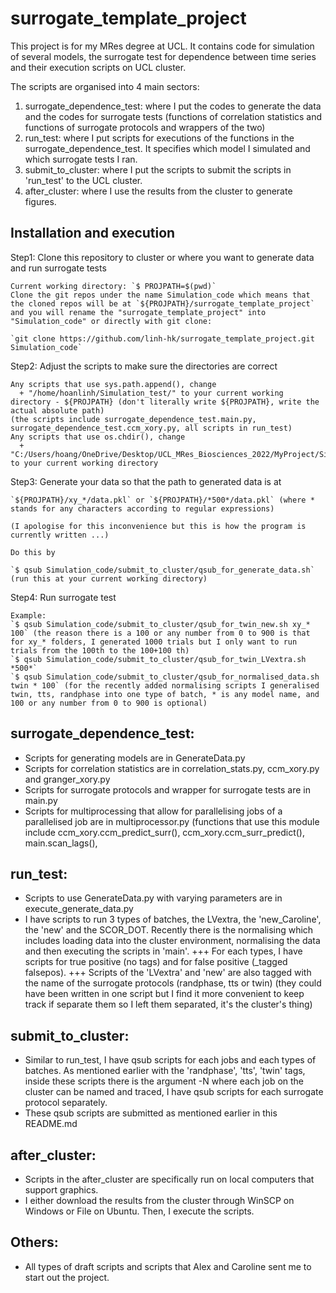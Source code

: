 # surrogate_template_project
This project is for my MRes degree at UCL. It contains code for simulation of several models, the surrogate test for dependence between time series and their execution scripts on UCL cluster. 

The scripts are organised into 4 main sectors:
1. surrogate_dependence_test: where I put the codes to generate the data and the codes for surrogate tests (functions of correlation statistics and functions of surrogate protocols and wrappers of the two)
2. run_test: where I put scripts for executions of the functions in the surrogate_dependence_test. It specifies which model I simulated and which surrogate tests I ran.
3. submit_to_cluster: where I put the scripts to submit the scripts in 'run_test' to the UCL cluster.
4. after_cluster: where I use the results from the cluster to generate figures.

## Installation and execution
  Step1: Clone this repository to cluster or where you want to generate data and run surrogate tests
  
    Current working directory: `$ PROJPATH=$(pwd)`
    Clone the git repos under the name Simulation_code which means that the cloned repos will be at `${PROJPATH}/surrogate_template_project` and you will rename the "surrogate_template_project" into "Simulation_code" or directly with git clone:
    
    `git clone https://github.com/linh-hk/surrogate_template_project.git Simulation_code`
    
  Step2: Adjust the scripts to make sure the directories are correct
  
    Any scripts that use sys.path.append(), change
      + "/home/hoanlinh/Simulation_test/" to your current working directory - ${PROJPATH} (don't literally write ${PROJPATH}, write the actual absolute path) 
    (the scripts include surrogate_dependence_test.main.py, surrogate_dependence_test.ccm_xory.py, all scripts in run_test)
    Any scripts that use os.chdir(), change
      + "C:/Users/hoang/OneDrive/Desktop/UCL_MRes_Biosciences_2022/MyProject/Simulation_test/" to your current working directory
      
  Step3: Generate your data so that the path to generated data is at
  
    `${PROJPATH}/xy_*/data.pkl` or `${PROJPATH}/*500*/data.pkl` (where * stands for any characters according to regular expressions)
    
    (I apologise for this inconvenience but this is how the program is currently written ...)
    
    Do this by 
    
    `$ qsub Simulation_code/submit_to_cluster/qsub_for_generate_data.sh` (run this at your current working directory)
  
  Step4: Run surrogate test
  
    Example:
    `$ qsub Simulation_code/submit_to_cluster/qsub_for_twin_new.sh xy_* 100` (the reason there is a 100 or any number from 0 to 900 is that for xy_* folders, I generated 1000 trials but I only want to run trials from the 100th to the 100+100 th)
    `$ qsub Simulation_code/submit_to_cluster/qsub_for_twin_LVextra.sh *500*`
    `$ qsub Simulation_code/submit_to_cluster/qsub_for_normalised_data.sh twin * 100` (for the recently added normalising scripts I generalised twin, tts, randphase into one type of batch, * is any model name, and 100 or any number from 0 to 900 is optional)

## surrogate_dependence_test:
+ Scripts for generating models are in GenerateData.py
+ Scripts for correlation statistics are in correlation_stats.py, ccm_xory.py and granger_xory.py
+ Scripts for surrogate protocols and wrapper for surrogate tests are in main.py
+ Scripts for multiprocessing that allow for parallelising jobs of a parallelised job are in multiprocessor.py (functions that use this module include ccm_xory.ccm_predict_surr(), ccm_xory.ccm_surr_predict(), main.scan_lags(),

## run_test:
+ Scripts to use GenerateData.py with varying parameters are in execute_generate_data.py
+ I have scripts to run 3 types of batches, the LVextra, the 'new_Caroline', the 'new' and the SCOR_DOT. Recently there is the normalising which includes loading data into the cluster environment, normalising the data and then executing the scripts in 'main'.
+++ For each types, I have scripts for true positive (no tags) and for false positive (_tagged falsepos).
+++ Scripts of the 'LVextra' and 'new' are also tagged with the name of the surrogate protocols (randphase, tts or twin) (they could have been written in one script but I find it more convenient to keep track if separate them so I left them separated, it's the cluster's thing)

## submit_to_cluster:
+ Similar to run_test, I have qsub scripts for each jobs and each types of batches. As mentioned earlier with the 'randphase', 'tts', 'twin' tags, inside these scripts there is the argument -N where each job on the cluster can be named and traced, I have qsub scripts for each surrogate protocol separately.
+ These qsub scripts are submitted as mentioned earlier in this README.md

## after_cluster:
+ Scripts in the after_cluster are specifically run on local computers that support graphics.
+ I either download the results from the cluster through WinSCP on Windows or File on Ubuntu. Then, I execute the scripts.

## Others:
+ All types of draft scripts and scripts that Alex and Caroline sent me to start out the project.
